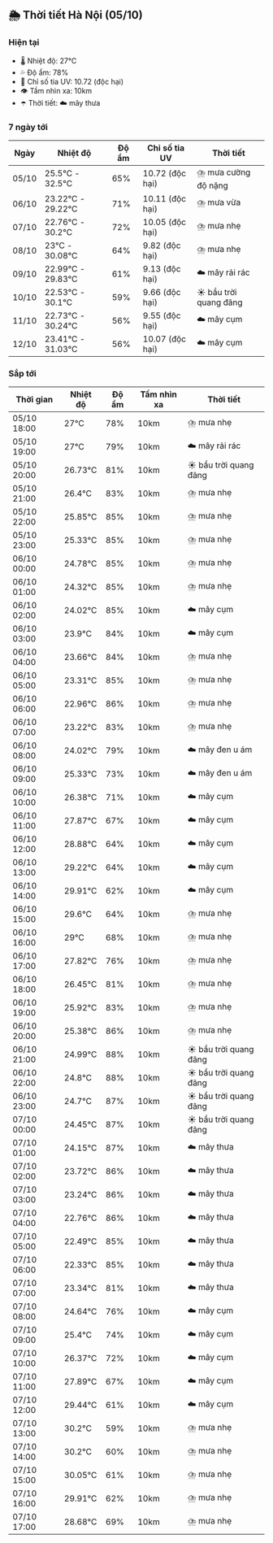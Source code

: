 ## 🌦️ Thời tiết Hà Nội (05/10)

### Hiện tại

- 🌡️ Nhiệt độ: 27℃
- 💦 Độ ẩm: 78%
- 🌟 Chỉ số tia UV: 10.72 (độc hại)
- 👁️ Tầm nhìn xa: 10km
- ☂️ Thời tiết: ☁️ mây thưa

### 7 ngày tới

| Ngày | Nhiệt độ | Độ ẩm | Chỉ số tia UV | Thời tiết |
| --- | --- | --- | --- | --- |
| 05/10 | 25.5℃ - 32.5℃ | 65% | 10.72 (độc hại) | ⛈️ mưa cường độ nặng |
| 06/10 | 23.22℃ - 29.22℃ | 71% | 10.11 (độc hại) | ⛈️ mưa vừa |
| 07/10 | 22.76℃ - 30.2℃ | 72% | 10.05 (độc hại) | ⛈️ mưa nhẹ |
| 08/10 | 23℃ - 30.08℃ | 64% | 9.82 (độc hại) | ⛈️ mưa nhẹ |
| 09/10 | 22.99℃ - 29.83℃ | 61% | 9.13 (độc hại) | ☁️ mây rải rác |
| 10/10 | 22.53℃ - 30.1℃ | 59% | 9.66 (độc hại) | ☀️ bầu trời quang đãng |
| 11/10 | 22.73℃ - 30.24℃ | 56% | 9.55 (độc hại) | ☁️ mây cụm |
| 12/10 | 23.41℃ - 31.03℃ | 56% | 10.07 (độc hại) | ☁️ mây cụm |

### Sắp tới

| Thời gian | Nhiệt độ | Độ ẩm | Tầm nhìn xa | Thời tiết |
| --- | --- | --- | --- | --- |
| 05/10 18:00 | 27℃ | 78% | 10km | ⛈️ mưa nhẹ |
| 05/10 19:00 | 27℃ | 79% | 10km | ☁️ mây rải rác |
| 05/10 20:00 | 26.73℃ | 81% | 10km | ☀️ bầu trời quang đãng |
| 05/10 21:00 | 26.4℃ | 83% | 10km | ⛈️ mưa nhẹ |
| 05/10 22:00 | 25.85℃ | 85% | 10km | ⛈️ mưa nhẹ |
| 05/10 23:00 | 25.33℃ | 85% | 10km | ⛈️ mưa nhẹ |
| 06/10 00:00 | 24.78℃ | 85% | 10km | ⛈️ mưa nhẹ |
| 06/10 01:00 | 24.32℃ | 85% | 10km | ⛈️ mưa nhẹ |
| 06/10 02:00 | 24.02℃ | 85% | 10km | ☁️ mây cụm |
| 06/10 03:00 | 23.9℃ | 84% | 10km | ☁️ mây cụm |
| 06/10 04:00 | 23.66℃ | 84% | 10km | ⛈️ mưa nhẹ |
| 06/10 05:00 | 23.31℃ | 85% | 10km | ⛈️ mưa nhẹ |
| 06/10 06:00 | 22.96℃ | 86% | 10km | ⛈️ mưa nhẹ |
| 06/10 07:00 | 23.22℃ | 83% | 10km | ⛈️ mưa nhẹ |
| 06/10 08:00 | 24.02℃ | 79% | 10km | ☁️ mây đen u ám |
| 06/10 09:00 | 25.33℃ | 73% | 10km | ☁️ mây đen u ám |
| 06/10 10:00 | 26.38℃ | 71% | 10km | ☁️ mây cụm |
| 06/10 11:00 | 27.87℃ | 67% | 10km | ☁️ mây cụm |
| 06/10 12:00 | 28.88℃ | 64% | 10km | ☁️ mây cụm |
| 06/10 13:00 | 29.22℃ | 64% | 10km | ☁️ mây cụm |
| 06/10 14:00 | 29.91℃ | 62% | 10km | ☁️ mây cụm |
| 06/10 15:00 | 29.6℃ | 64% | 10km | ⛈️ mưa nhẹ |
| 06/10 16:00 | 29℃ | 68% | 10km | ⛈️ mưa nhẹ |
| 06/10 17:00 | 27.82℃ | 76% | 10km | ⛈️ mưa nhẹ |
| 06/10 18:00 | 26.45℃ | 81% | 10km | ⛈️ mưa nhẹ |
| 06/10 19:00 | 25.92℃ | 83% | 10km | ⛈️ mưa nhẹ |
| 06/10 20:00 | 25.38℃ | 86% | 10km | ⛈️ mưa nhẹ |
| 06/10 21:00 | 24.99℃ | 88% | 10km | ☀️ bầu trời quang đãng |
| 06/10 22:00 | 24.8℃ | 88% | 10km | ☀️ bầu trời quang đãng |
| 06/10 23:00 | 24.7℃ | 87% | 10km | ☀️ bầu trời quang đãng |
| 07/10 00:00 | 24.45℃ | 87% | 10km | ☀️ bầu trời quang đãng |
| 07/10 01:00 | 24.15℃ | 87% | 10km | ☁️ mây thưa |
| 07/10 02:00 | 23.72℃ | 86% | 10km | ☁️ mây thưa |
| 07/10 03:00 | 23.24℃ | 86% | 10km | ☁️ mây thưa |
| 07/10 04:00 | 22.76℃ | 86% | 10km | ☁️ mây thưa |
| 07/10 05:00 | 22.49℃ | 85% | 10km | ☁️ mây thưa |
| 07/10 06:00 | 22.33℃ | 85% | 10km | ☁️ mây thưa |
| 07/10 07:00 | 23.34℃ | 81% | 10km | ☁️ mây thưa |
| 07/10 08:00 | 24.64℃ | 76% | 10km | ☁️ mây cụm |
| 07/10 09:00 | 25.4℃ | 74% | 10km | ☁️ mây cụm |
| 07/10 10:00 | 26.37℃ | 72% | 10km | ☁️ mây cụm |
| 07/10 11:00 | 27.89℃ | 67% | 10km | ☁️ mây cụm |
| 07/10 12:00 | 29.44℃ | 61% | 10km | ☁️ mây cụm |
| 07/10 13:00 | 30.2℃ | 59% | 10km | ⛈️ mưa nhẹ |
| 07/10 14:00 | 30.2℃ | 60% | 10km | ⛈️ mưa nhẹ |
| 07/10 15:00 | 30.05℃ | 61% | 10km | ⛈️ mưa nhẹ |
| 07/10 16:00 | 29.91℃ | 62% | 10km | ⛈️ mưa nhẹ |
| 07/10 17:00 | 28.68℃ | 69% | 10km | ⛈️ mưa nhẹ |
